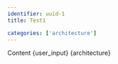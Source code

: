 ```yaml
---
identifier: uuid-1
title: Test1

categories: ['architecture']
---
```

Content {user_input} {architecture}
